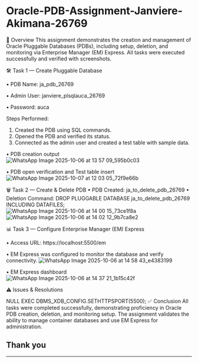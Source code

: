 # Oracle-PDB-Assignment-Janviere-Akimana-26769


📘 Overview
This assignment demonstrates the creation and management of Oracle Pluggable Databases (PDBs), including setup, deletion, and monitoring via Enterprise Manager (EM) Express. All tasks were executed successfully and verified with screenshots.

🛠️ Task 1 — Create Pluggable Database

•	PDB Name: ja_pdb_26769

•	Admin User: janviere_plsqlauca_26769

•	Password: auca

Steps Performed:
1.	Created the PDB using SQL commands.
2.	Opened the PDB and verified its status.
3.	Connected as the admin user and created a test table with sample data.
	
•	PDB creation output
![WhatsApp Image 2025-10-06 at 13 57 09_595b0c03](https://github.com/user-attachments/assets/9e9132eb-9419-4177-bdc9-5f67324f2fa7)

•	PDB open verification and Test table insert
	![WhatsApp Image 2025-10-07 at 12 03 05_72f9e66b](https://github.com/user-attachments/assets/12b200af-bc83-4a44-bbfb-49f4428f10c4)

🗑️ Task 2 — Create & Delete PDB
•	PDB Created: ja_to_delete_pdb_26769
•	Deletion Command:
DROP PLUGGABLE DATABASE ja_to_delete_pdb_26769 INCLUDING DATAFILES; 
![WhatsApp Image 2025-10-06 at 14 00 15_73ce1f8a](https://github.com/user-attachments/assets/15b74ab0-e57a-4228-9314-cc9529171845)
![WhatsApp Image 2025-10-06 at 14 02 12_9b7ca8e2](https://github.com/user-attachments/assets/3d93c738-4fa5-41de-b650-1bf5b1cb8506)

📊 Task 3 — Configure Enterprise Manager (EM) Express

•	Access URL: https://localhost:5500/em

•	EM Express was configured to monitor the database and verify connectivity.
![WhatsApp Image 2025-10-06 at 14 58 43_e4383199](https://github.com/user-attachments/assets/7949954c-dc28-4253-b6f8-15327fc53478)

•	EM Express dashboard
![WhatsApp Image 2025-10-06 at 14 37 21_1b15c42f](https://github.com/user-attachments/assets/27de4c2a-5cf3-4673-a0b2-17fe4e75c6fa)

⚠️ Issues & Resolutions
	
NULL	EXEC DBMS_XDB_CONFIG.SETHTTPSPORT(5500);
✅ Conclusion
All tasks were completed successfully, demonstrating proficiency in Oracle PDB creation, deletion, and monitoring setup. The assignment validates the ability to manage container databases and use EM Express for administration.

## Thank you 
----
